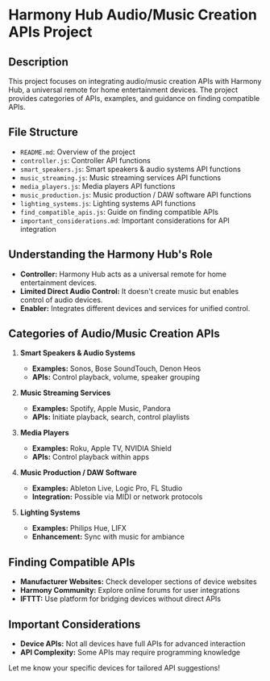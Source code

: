 # Harmony Hub Audio/Music Creation APIs Project

## Description
This project focuses on integrating audio/music creation APIs with Harmony Hub, a universal remote for home entertainment devices. The project provides categories of APIs, examples, and guidance on finding compatible APIs.

## File Structure
- `README.md`: Overview of the project
- `controller.js`: Controller API functions
- `smart_speakers.js`: Smart speakers & audio systems API functions
- `music_streaming.js`: Music streaming services API functions
- `media_players.js`: Media players API functions
- `music_production.js`: Music production / DAW software API functions
- `lighting_systems.js`: Lighting systems API functions
- `find_compatible_apis.js`: Guide on finding compatible APIs
- `important_considerations.md`: Important considerations for API integration

## Understanding the Harmony Hub's Role
- **Controller:** Harmony Hub acts as a universal remote for home entertainment devices.
- **Limited Direct Audio Control:** It doesn't create music but enables control of audio devices.
- **Enabler:** Integrates different devices and services for unified control.

## Categories of Audio/Music Creation APIs
1. **Smart Speakers & Audio Systems**
   - **Examples:** Sonos, Bose SoundTouch, Denon Heos
   - **APIs:** Control playback, volume, speaker grouping

2. **Music Streaming Services**
   - **Examples:** Spotify, Apple Music, Pandora
   - **APIs:** Initiate playback, search, control playlists

3. **Media Players**
   - **Examples:** Roku, Apple TV, NVIDIA Shield
   - **APIs:** Control playback within apps

4. **Music Production / DAW Software**
   - **Examples:** Ableton Live, Logic Pro, FL Studio
   - **Integration:** Possible via MIDI or network protocols

5. **Lighting Systems**
   - **Examples:** Philips Hue, LIFX
   - **Enhancement:** Sync with music for ambiance

## Finding Compatible APIs
- **Manufacturer Websites:** Check developer sections of device websites
- **Harmony Community:** Explore online forums for user integrations
- **IFTTT:** Use platform for bridging devices without direct APIs

## Important Considerations
- **Device APIs:** Not all devices have full APIs for advanced interaction
- **API Complexity:** Some APIs may require programming knowledge

Let me know your specific devices for tailored API suggestions!


